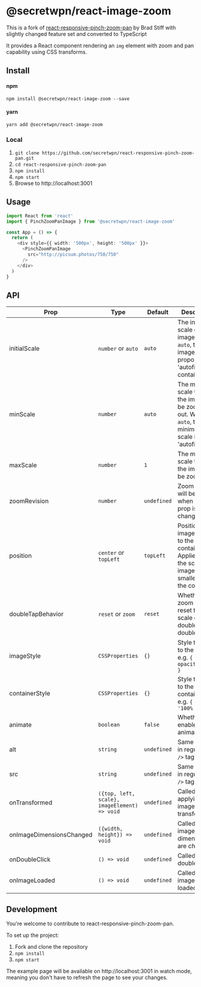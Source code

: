 # @secretwpn/react-image-zoom

This is a fork of [react-responsive-pinch-zoom-pan](https://github.com/bradstiff/react-responsive-pinch-zoom-pan) by Brad Stiff with slightly changed feature set and converted to TypeScript

It provides a React component rendering an `img` element with zoom and pan capability using CSS transforms.

## Install

#### npm
`npm install @secretwpn/react-image-zoom --save`

#### yarn
`yarn add @secretwpn/react-image-zoom`

### Local

1. `git clone https://github.com/secretwpn/react-responsive-pinch-zoom-pan.git`
2. `cd react-responsive-pinch-zoom-pan`
3. `npm install`
4. `npm start`
5. Browse to http://localhost:3001

## Usage

```typescript
import React from 'react'
import { PinchZoomPanImage } from '@secretwpn/react-image-zoom'

const App = () => {
  return (
    <div style={{ width: '500px', height: '500px' }}>
      <PinchZoomPanImage
        src="http://picsum.photos/750/750"
      />
    </div>
  )
}
```

## API

| Prop                     | Type                                         | Default     | Description                                                                                                    |
| ------------------------ | -------------------------------------------- | ----------- | -------------------------------------------------------------------------------------------------------------- |
| initialScale             | `number` or `auto`                           | `auto`      | The initial scale of the image. When `auto`, the image will be proportionally 'autofit' to the container.      |
| minScale                 | `number`                                     | `auto`      | The minimum scale to which the image can be zoomed out. When `auto`, the minimum scale is the 'autofit' scale. |
| maxScale                 | `number`                                     | `1`         | The maximum scale to which the image can be zoomed in.                                                         |
| zoomRevision             | `number`                                     | `undefined` | Zoom level will be reset when this prop is changed                                                             |
| position                 | `center` or `topLeft`                        | `topLeft`   | Position of the image relative to the container. Applies when the scaled image is smaller than the container.  |
| doubleTapBehavior        | `reset` or `zoom`                            | `reset`     | Whether to zoom in or reset to initial scale on double-click / double-tap.                                     |
| imageStyle               | `CSSProperties`                              | `{}`        | Style to apply to the image, e.g. `{ opacity: 0.5 }`                                                           |
| containerStyle           | `CSSProperties`                              | `{}`        | Style to apply to the image container div, e.g. `{ width: '100% }`                                             |
| animate                  | `boolean`                                    | `false`     | Whether to enable subtle animation                                                                             |
| alt                      | `string`                                     | `undefined` | Same as `alt` in regular `<img />` tag                                                                         |
| src                      | `string`                                     | `undefined` | Same as `src` in regular `<img />` tag                                                                         |
| onTransformed            | `({top, left, scale}, imageElement) => void` | `undefined` | Called after applying image transformation                                                                     |
| onImageDimensionsChanged | `({width, height}) => void`                  | `undefined` | Called when image dimensions are changed                                                                       |
| onDoubleClick            | `() => void`                                 | `undefined` | Called on double click                                                                                         |
| onImageLoaded            | `() => void`                                 | `undefined` | Called when image is loaded                                                                                    |

## Development

You're welcome to contribute to react-responsive-pinch-zoom-pan.

To set up the project:

1.  Fork and clone the repository
2.  `npm install`
3.  `npm start`

The example page will be available on http://localhost:3001 in watch mode, meaning you don't have to refresh the page to see your changes.

